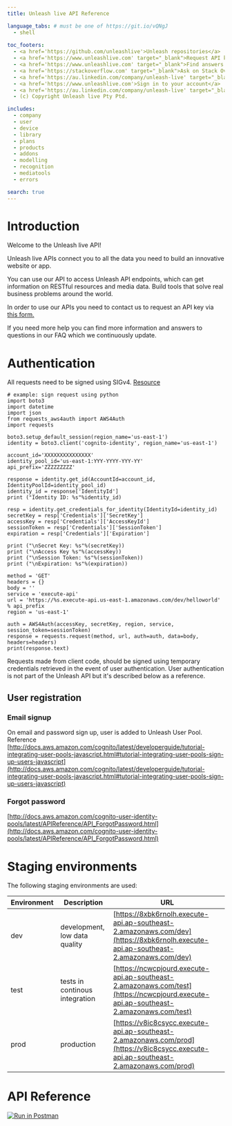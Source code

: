 ```yaml
---
title: Unleash live API Reference

language_tabs: # must be one of https://git.io/vQNgJ
  - shell
  
toc_footers:
  - <a href='https://github.com/unleashlive'>Unleash repositories</a>
  - <a href='https://www.unleashlive.com' target="_blank">Request API key</a>
  - <a href='https://www.unleashlive.com' target="_blank">Find answers in our FAQ</a>
  - <a href='https://stackoverflow.com' target="_blank">Ask on Stack Overflow</a>
  - <a href='https://au.linkedin.com/company/unleash-live' target="_blank">Follow us on LinkedIn</a>
  - <a href='https://www.unleashlive.com'>Sign in to your account</a>
  - <a href='https://au.linkedin.com/company/unleash-live' target="_blank">Join the team!</a>
  - (c) Copyright Unleash live Pty Ptd.

includes:
  - company
  - user
  - device
  - library
  - plans
  - products
  - addons
  - modelling
  - recognition
  - mediatools
  - errors

search: true
---
```


# Introduction

Welcome to the Unleash live API!

Unleash live APIs connect you to all the data you need to build an innovative website or app.

You can use our API to access Unleash API endpoints, which can get information on RESTful resources and media data.
Build tools that solve real business problems around the world.

<aside class="success">
In order to use our APIs you need to contact us to request an API key via <a href='https://www.unleashlive.com' target="_blank">this form.</a>

If you need more help you can find more information and answers to questions in our FAQ which we continuously update.
</aside>

# Authentication

All requests need to be signed using SIGv4.  [Resource](http://docs.aws.amazon.com/general/latest/gr/sigv4_signing.html)

```
# example: sign request using python
import boto3
import datetime
import json
from requests_aws4auth import AWS4Auth
import requests

boto3.setup_default_session(region_name='us-east-1')
identity = boto3.client('cognito-identity', region_name='us-east-1')

account_id='XXXXXXXXXXXXXXX'
identity_pool_id='us-east-1:YYY-YYYY-YYY-YY'
api_prefix='ZZZZZZZZZ'

response = identity.get_id(AccountId=account_id, IdentityPoolId=identity_pool_id)
identity_id = response['IdentityId']
print ("Identity ID: %s"%identity_id)

resp = identity.get_credentials_for_identity(IdentityId=identity_id)
secretKey = resp['Credentials']['SecretKey']
accessKey = resp['Credentials']['AccessKeyId']
sessionToken = resp['Credentials']['SessionToken']
expiration = resp['Credentials']['Expiration']

print ("\nSecret Key: %s"%(secretKey))
print ("\nAccess Key %s"%(accessKey))
print ("\nSession Token: %s"%(sessionToken))
print ("\nExpiration: %s"%(expiration))

method = 'GET'
headers = {}
body = ''
service = 'execute-api'
url = 'https://%s.execute-api.us-east-1.amazonaws.com/dev/helloworld' % api_prefix
region = 'us-east-1'

auth = AWS4Auth(accessKey, secretKey, region, service, session_token=sessionToken)
response = requests.request(method, url, auth=auth, data=body, headers=headers)
print(response.text)
```
Requests made from client code, should be signed using temporary credentials retrieved in the event of user authentication.
User authentication is not part of the Unleash API but it's described below as a reference.

## User registration

### Email signup

On email and password sign up, user is added to Unleash User Pool. 
Reference [http://docs.aws.amazon.com/cognito/latest/developerguide/tutorial-integrating-user-pools-javascript.html#tutorial-integrating-user-pools-sign-up-users-javascript](http://docs.aws.amazon.com/cognito/latest/developerguide/tutorial-integrating-user-pools-javascript.html#tutorial-integrating-user-pools-sign-up-users-javascript)

### Forgot password
[http://docs.aws.amazon.com/cognito-user-identity-pools/latest/APIReference/API_ForgotPassword.html](http://docs.aws.amazon.com/cognito-user-identity-pools/latest/APIReference/API_ForgotPassword.html)

# Staging environments

The following staging environments are used:

Environment | Description | URL
-------------- | -------------- | --------------
dev | development, low data quality | [https://8xbk6rnolh.execute-api.ap-southeast-2.amazonaws.com/dev](https://8xbk6rnolh.execute-api.ap-southeast-2.amazonaws.com/dev)
test |  tests in continous integration | [https://ncwcpjourd.execute-api.ap-southeast-2.amazonaws.com/test](https://ncwcpjourd.execute-api.ap-southeast-2.amazonaws.com/test)
prod |  production  | [https://v8ic8csycc.execute-api.ap-southeast-2.amazonaws.com/prod](https://v8ic8csycc.execute-api.ap-southeast-2.amazonaws.com/prod)

# API Reference


[![Run in Postman](https://run.pstmn.io/button.svg)](https://app.getpostman.com/run-collection/e7ac03ad09c771821f2a)